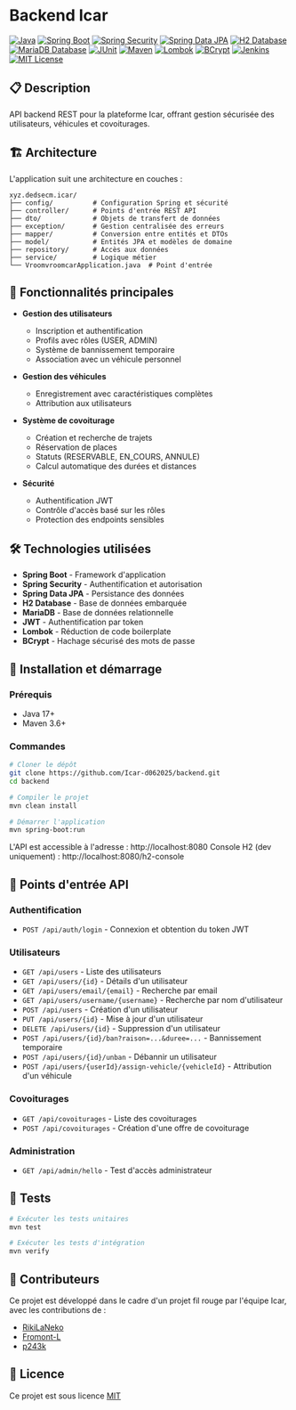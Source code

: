 # Backend Icar

[![Java](https://img.shields.io/badge/Java-21-007396?logo=java&logoColor=white)](https://www.java.com/)
[![Spring Boot](https://img.shields.io/badge/Spring_Boot-3.5-0DB33F?logo=spring-boot&logoColor=white)](https://spring.io/projects/spring-boot)
[![Spring Security](https://img.shields.io/badge/Spring_Security-JWT-6DB33F?logo=spring-security&logoColor=white)](https://spring.io/projects/spring-security)
[![Spring Data JPA](https://img.shields.io/badge/Spring_Data-JPA-6DB33F?logo=spring&logoColor=white)](https://spring.io/projects/spring-data-jpa)
[![H2 Database](https://img.shields.io/badge/H2-Database-0000FF?logo=h2-database&logoColor=white)](https://www.h2database.com/)
[![MariaDB Database](https://img.shields.io/badge/MariaDB-11.6.2-003545?logo=mariadb&logoColor=white)](https://mariadb.org/)
[![JUnit](https://img.shields.io/badge/JUnit-5.9.3-25A162?logo=junit5&logoColor=white)](https://junit.org/junit5/)
[![Maven](https://img.shields.io/badge/Maven-3.8.6-C71A36?logo=apache-maven&logoColor=white)](https://maven.apache.org/)
[![Lombok](https://img.shields.io/badge/Lombok-1.18.24-94F481?logo=lombok&logoColor=white)](https://projectlombok.org/)
[![BCrypt](https://img.shields.io/badge/BCrypt-4.0.0-FF9800?logo=java&logoColor=white)](https://www.mindrot.org/projects/jbcrypt/)
[![Jenkins](https://img.shields.io/badge/Jenkins-2.504.2-D24939?logo=jenkins&logoColor=white)](https://www.jenkins.io/)
[![MIT License](https://img.shields.io/badge/Licence-MIT-red.svg)](licence)

## 📋 Description

API backend REST pour la plateforme Icar, offrant gestion sécurisée des utilisateurs, véhicules et covoiturages.

## 🏗️ Architecture

L'application suit une architecture en couches :

```
xyz.dedsecm.icar/
├── config/          # Configuration Spring et sécurité
├── controller/      # Points d'entrée REST API
├── dto/             # Objets de transfert de données
├── exception/       # Gestion centralisée des erreurs
├── mapper/          # Conversion entre entités et DTOs
├── model/           # Entités JPA et modèles de domaine
├── repository/      # Accès aux données
├── service/         # Logique métier
└── VroomvroomcarApplication.java  # Point d'entrée
```

## 🔑 Fonctionnalités principales

- **Gestion des utilisateurs**
    - Inscription et authentification
    - Profils avec rôles (USER, ADMIN)
    - Système de bannissement temporaire
    - Association avec un véhicule personnel

- **Gestion des véhicules**
    - Enregistrement avec caractéristiques complètes
    - Attribution aux utilisateurs

- **Système de covoiturage**
    - Création et recherche de trajets
    - Réservation de places
    - Statuts (RESERVABLE, EN_COURS, ANNULE)
    - Calcul automatique des durées et distances

- **Sécurité**
    - Authentification JWT
    - Contrôle d'accès basé sur les rôles
    - Protection des endpoints sensibles

## 🛠️ Technologies utilisées

- **Spring Boot** - Framework d'application
- **Spring Security** - Authentification et autorisation
- **Spring Data JPA** - Persistance des données
- **H2 Database** - Base de données embarquée
- **MariaDB** - Base de données relationnelle
- **JWT** - Authentification par token
- **Lombok** - Réduction de code boilerplate
- **BCrypt** - Hachage sécurisé des mots de passe

## 🚀 Installation et démarrage

### Prérequis
- Java 17+
- Maven 3.6+

### Commandes

```bash
# Cloner le dépôt
git clone https://github.com/Icar-d062025/backend.git
cd backend

# Compiler le projet
mvn clean install

# Démarrer l'application
mvn spring-boot:run
```

L'API est accessible à l'adresse : http://localhost:8080
Console H2 (dev uniquement) : http://localhost:8080/h2-console

## 📡 Points d'entrée API

### Authentification
- `POST /api/auth/login` - Connexion et obtention du token JWT

### Utilisateurs
- `GET /api/users` - Liste des utilisateurs
- `GET /api/users/{id}` - Détails d'un utilisateur
- `GET /api/users/email/{email}` - Recherche par email
- `GET /api/users/username/{username}` - Recherche par nom d'utilisateur
- `POST /api/users` - Création d'un utilisateur
- `PUT /api/users/{id}` - Mise à jour d'un utilisateur
- `DELETE /api/users/{id}` - Suppression d'un utilisateur
- `POST /api/users/{id}/ban?raison=...&duree=...` - Bannissement temporaire
- `POST /api/users/{id}/unban` - Débannir un utilisateur
- `POST /api/users/{userId}/assign-vehicle/{vehicleId}` - Attribution d'un véhicule

### Covoiturages
- `GET /api/covoiturages` - Liste des covoiturages
- `POST /api/covoiturages` - Création d'une offre de covoiturage

### Administration
- `GET /api/admin/hello` - Test d'accès administrateur

## 🧪 Tests

```bash
# Exécuter les tests unitaires
mvn test

# Exécuter les tests d'intégration
mvn verify
```

## 👥 Contributeurs

Ce projet est développé dans le cadre d'un projet fil rouge par l'équipe Icar, avec les contributions de :
- [RikiLaNeko](https://github.com/RikiLaNeko)
- [Fromont-L](https://github.com/Fromont-L)
- [p243k](https://github.com/p243k)

## 📄 Licence

Ce projet est sous licence [MIT](licence)
